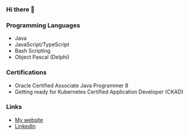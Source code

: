 ### Hi there 👋

### Programming Languages
* Java
* JavaScript/TypeScript
* Bash Scripting
* Object Pascal (Delphi)

### Certifications
* Oracle Certified Associate Java Programmer 8
* Getting ready for Kubernetes Certified Application Developer (CKAD)

### Links
* [My website](https://www.bodnariuc.com/)
* [LinkedIn](https://www.linkedin.com/in/willian-azevedo/)

<!--
**willianmga/willianmga** is a ✨ _special_ ✨ repository because its `README.md` (this file) appears on your GitHub profile.

Here are some ideas to get you started:

- 🔭 I’m currently working on ...
- 🌱 I’m currently learning ...
- 👯 I’m looking to collaborate on ...
- 🤔 I’m looking for help with ...
- 💬 Ask me about ...
- 📫 How to reach me: ...
- 😄 Pronouns: ...
- ⚡ Fun fact: ...
-->
